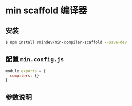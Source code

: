 # min scaffold 编译器

## 安装

``` bash
$ npm install @mindev/min-compiler-scaffold --save-dev
```


## 配置 `min.config.js`

``` js
module.exports = {
  compilers: {}
}
```

## 参数说明

